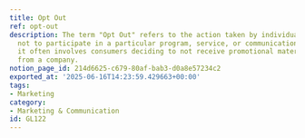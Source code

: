 ```yaml
---
title: Opt Out
ref: opt-out
description: The term "Opt Out" refers to the action taken by individuals to choose
  not to participate in a particular program, service, or communication. In marketing,
  it often involves consumers deciding to not receive promotional materials or communications
  from a company.
notion_page_id: 214d6625-c679-80af-bab3-d0a8e57234c2
exported_at: '2025-06-16T14:23:59.429663+00:00'
tags:
- Marketing
category:
- Marketing & Communication
id: GL122
---
```


